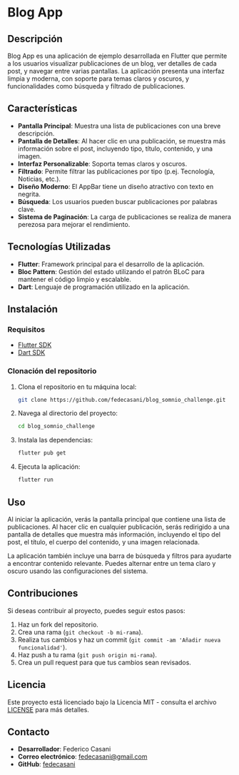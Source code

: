 # Blog App

## Descripción
Blog App es una aplicación de ejemplo desarrollada en Flutter que permite a los usuarios visualizar publicaciones de un blog, ver detalles de cada post, y navegar entre varias pantallas. La aplicación presenta una interfaz limpia y moderna, con soporte para temas claros y oscuros, y funcionalidades como búsqueda y filtrado de publicaciones.

## Características
- **Pantalla Principal**: Muestra una lista de publicaciones con una breve descripción.
- **Pantalla de Detalles**: Al hacer clic en una publicación, se muestra más información sobre el post, incluyendo tipo, título, contenido, y una imagen.
- **Interfaz Personalizable**: Soporta temas claros y oscuros.
- **Filtrado**: Permite filtrar las publicaciones por tipo (p.ej. Tecnología, Noticias, etc.).
- **Diseño Moderno**: El AppBar tiene un diseño atractivo con texto en negrita.
- **Búsqueda**: Los usuarios pueden buscar publicaciones por palabras clave.
- **Sistema de Paginación**: La carga de publicaciones se realiza de manera perezosa para mejorar el rendimiento.

## Tecnologías Utilizadas
- **Flutter**: Framework principal para el desarrollo de la aplicación.
- **Bloc Pattern**: Gestión del estado utilizando el patrón BLoC para mantener el código limpio y escalable.
- **Dart**: Lenguaje de programación utilizado en la aplicación.

## Instalación

### Requisitos
- [Flutter SDK](https://flutter.dev/docs/get-started/install)
- [Dart SDK](https://dart.dev/get-dart)

### Clonación del repositorio
1. Clona el repositorio en tu máquina local:
   ```bash
   git clone https://github.com/fedecasani/blog_somnio_challenge.git
   ```

2. Navega al directorio del proyecto:
   ```bash
   cd blog_somnio_challenge
   ```

3. Instala las dependencias:
   ```bash
   flutter pub get
   ```

4. Ejecuta la aplicación:
   ```bash
   flutter run
   ```

## Uso
Al iniciar la aplicación, verás la pantalla principal que contiene una lista de publicaciones. Al hacer clic en cualquier publicación, serás redirigido a una pantalla de detalles que muestra más información, incluyendo el tipo del post, el título, el cuerpo del contenido, y una imagen relacionada.

La aplicación también incluye una barra de búsqueda y filtros para ayudarte a encontrar contenido relevante. Puedes alternar entre un tema claro y oscuro usando las configuraciones del sistema.

## Contribuciones
Si deseas contribuir al proyecto, puedes seguir estos pasos:

1. Haz un fork del repositorio.
2. Crea una rama (`git checkout -b mi-rama`).
3. Realiza tus cambios y haz un commit (`git commit -am 'Añadir nueva funcionalidad'`).
4. Haz push a tu rama (`git push origin mi-rama`).
5. Crea un pull request para que tus cambios sean revisados.

## Licencia
Este proyecto está licenciado bajo la Licencia MIT - consulta el archivo [LICENSE](LICENSE) para más detalles.

## Contacto
- **Desarrollador**: Federico Casani
- **Correo electrónico**: fedecasani@gmail.com
- **GitHub**: [fedecasani](https://github.com/fedecasani)
